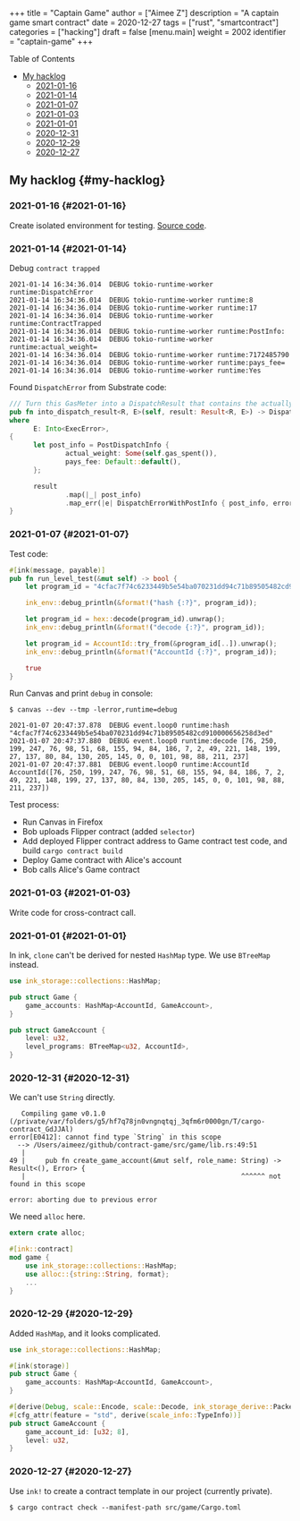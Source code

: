 +++
title = "Captain Game"
author = ["Aimee Z"]
description = "A captain game smart contract"
date = 2020-12-27
tags = ["rust", "smartcontract"]
categories = ["hacking"]
draft = false
[menu.main]
  weight = 2002
  identifier = "captain-game"
+++

<div class="ox-hugo-toc toc">
<div></div>

<div class="heading">Table of Contents</div>

- [My hacklog](#my-hacklog)
    - [2021-01-16](#2021-01-16)
    - [2021-01-14](#2021-01-14)
    - [2021-01-07](#2021-01-07)
    - [2021-01-03](#2021-01-03)
    - [2021-01-01](#2021-01-01)
    - [2020-12-31](#2020-12-31)
    - [2020-12-29](#2020-12-29)
    - [2020-12-27](#2020-12-27)

</div>
<!--endtoc-->


## My hacklog {#my-hacklog}


### 2021-01-16 {#2021-01-16}

Create isolated environment for testing.
[Source code](https://github.com/Aimeedeer/game-test).


### 2021-01-14 {#2021-01-14}

Debug `contract trapped`

```shell
2021-01-14 16:34:36.014  DEBUG tokio-runtime-worker runtime:DispatchError
2021-01-14 16:34:36.014  DEBUG tokio-runtime-worker runtime:8
2021-01-14 16:34:36.014  DEBUG tokio-runtime-worker runtime:17
2021-01-14 16:34:36.014  DEBUG tokio-runtime-worker runtime:ContractTrapped
2021-01-14 16:34:36.014  DEBUG tokio-runtime-worker runtime:PostInfo:
2021-01-14 16:34:36.014  DEBUG tokio-runtime-worker runtime:actual_weight=
2021-01-14 16:34:36.014  DEBUG tokio-runtime-worker runtime:7172485790
2021-01-14 16:34:36.014  DEBUG tokio-runtime-worker runtime:pays_fee=
2021-01-14 16:34:36.014  DEBUG tokio-runtime-worker runtime:Yes
```

Found `DispatchError` from Substrate code:

```rust
/// Turn this GasMeter into a DispatchResult that contains the actually used gas.
pub fn into_dispatch_result<R, E>(self, result: Result<R, E>) -> DispatchResultWithPostInfo
where
      E: Into<ExecError>,
{
      let post_info = PostDispatchInfo {
              actual_weight: Some(self.gas_spent()),
              pays_fee: Default::default(),
      };

      result
              .map(|_| post_info)
              .map_err(|e| DispatchErrorWithPostInfo { post_info, error: e.into().error })
}
```


### 2021-01-07 {#2021-01-07}

Test code:

```rust
#[ink(message, payable)]
pub fn run_level_test(&mut self) -> bool {
    let program_id = "4cfac7f74c6233449b5e54ba070231dd94c71b89505482cd910000656258d3ed";

    ink_env::debug_println(&format!("hash {:?}", program_id));

    let program_id = hex::decode(program_id).unwrap();
    ink_env::debug_println(&format!("decode {:?}", program_id));

    let program_id = AccountId::try_from(&program_id[..]).unwrap();
    ink_env::debug_println(&format!("AccountId {:?}", program_id));

    true
}
```

Run Canvas and print `debug` in console:

```shell
$ canvas --dev --tmp -lerror,runtime=debug

2021-01-07 20:47:37.878  DEBUG event.loop0 runtime:hash "4cfac7f74c6233449b5e54ba070231dd94c71b89505482cd910000656258d3ed"
2021-01-07 20:47:37.880  DEBUG event.loop0 runtime:decode [76, 250, 199, 247, 76, 98, 51, 68, 155, 94, 84, 186, 7, 2, 49, 221, 148, 199, 27, 137, 80, 84, 130, 205, 145, 0, 0, 101, 98, 88, 211, 237]
2021-01-07 20:47:37.881  DEBUG event.loop0 runtime:AccountId AccountId([76, 250, 199, 247, 76, 98, 51, 68, 155, 94, 84, 186, 7, 2, 49, 221, 148, 199, 27, 137, 80, 84, 130, 205, 145, 0, 0, 101, 98, 88, 211, 237])
```

Test process:

-   Run Canvas in Firefox
-   Bob uploads Flipper contract (added `selector`)
-   Add deployed Flipper contract address to Game contract test code, and build `cargo contract build`
-   Deploy Game contract with Alice's account
-   Bob calls Alice's Game contract


### 2021-01-03 {#2021-01-03}

Write code for cross-contract call.


### 2021-01-01 {#2021-01-01}

In ink, `clone` can't be derived for nested `HashMap` type.
We use `BTreeMap` instead.

```rust
use ink_storage::collections::HashMap;

pub struct Game {
    game_accounts: HashMap<AccountId, GameAccount>,
}

pub struct GameAccount {
    level: u32,
    level_programs: BTreeMap<u32, AccountId>,
}
```


### 2020-12-31 {#2020-12-31}

We can't use `String` directly.

```shell
   Compiling game v0.1.0 (/private/var/folders/g5/hf7q78jn0vngnqtqj_3qfm6r0000gn/T/cargo-contract_GdJJAl)
error[E0412]: cannot find type `String` in this scope
  --> /Users/aimeez/github/contract-game/src/game/lib.rs:49:51
   |
49 |     pub fn create_game_account(&mut self, role_name: String) -> Result<(), Error> {
   |                                                      ^^^^^^ not found in this scope

error: aborting due to previous error
```

We need `alloc` here.

```rust
extern crate alloc;

#[ink::contract]
mod game {
    use ink_storage::collections::HashMap;
    use alloc::{string::String, format};
    ...
}
```


### 2020-12-29 {#2020-12-29}

Added `HashMap`, and it looks complicated.

```rust
use ink_storage::collections::HashMap;

#[ink(storage)]
pub struct Game {
    game_accounts: HashMap<AccountId, GameAccount>,
}

#[derive(Debug, scale::Encode, scale::Decode, ink_storage_derive::PackedLayout, ink_storage_derive::SpreadLayout)]
#[cfg_attr(feature = "std", derive(scale_info::TypeInfo))]
pub struct GameAccount {
    game_account_id: [u32; 8],
    level: u32,
}
```


### 2020-12-27 {#2020-12-27}

Use `ink!` to create a contract template in our project (currently private).

```shell
$ cargo contract check --manifest-path src/game/Cargo.toml
```